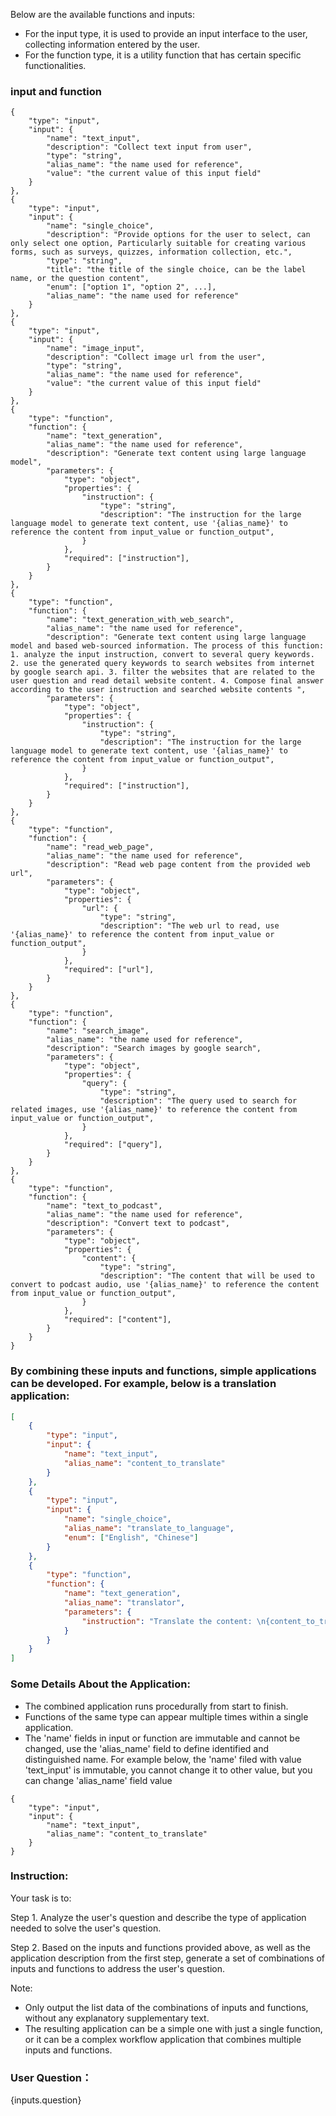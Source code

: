 Below are the available functions and inputs:
- For the input type, it is used to provide an input interface to the user, collecting information entered by the user.
- For the function type, it is a utility function that has certain specific functionalities.

### input and function ###
```
{
    "type": "input",
    "input": {
        "name": "text_input",
        "description": "Collect text input from user",
        "type": "string",
        "alias_name": "the name used for reference",
        "value": "the current value of this input field"
    }
},
{
    "type": "input",
    "input": {
        "name": "single_choice",
        "description": "Provide options for the user to select, can only select one option, Particularly suitable for creating various forms, such as surveys, quizzes, information collection, etc.",
        "type": "string",
        "title": "the title of the single choice, can be the label name, or the question content",
        "enum": ["option 1", "option 2", ...],
        "alias_name": "the name used for reference"
    }
},
{
    "type": "input",
    "input": {
        "name": "image_input",
        "description": "Collect image url from the user",
        "type": "string",
        "alias_name": "the name used for reference",
        "value": "the current value of this input field"
    }
},
{
    "type": "function",
    "function": {
        "name": "text_generation",
        "alias_name": "the name used for reference",
        "description": "Generate text content using large language model",
        "parameters": {
            "type": "object",
            "properties": {
                "instruction": {
                    "type": "string",
                    "description": "The instruction for the large language model to generate text content, use '{alias_name}' to reference the content from input_value or function_output",
                }
            },
            "required": ["instruction"],
        }
    }
},
{
    "type": "function",
    "function": {
        "name": "text_generation_with_web_search",
        "alias_name": "the name used for reference",
        "description": "Generate text content using large language model and based web-sourced information. The process of this function: 1. analyze the input instruction, convert to several query keywords. 2. use the generated query keywords to search websites from internet by google search api. 3. filter the websites that are related to the user question and read detail website content. 4. Compose final answer according to the user instruction and searched website contents ",
        "parameters": {
            "type": "object",
            "properties": {
                "instruction": {
                    "type": "string",
                    "description": "The instruction for the large language model to generate text content, use '{alias_name}' to reference the content from input_value or function_output",
                }
            },
            "required": ["instruction"],
        }
    }
},
{
    "type": "function",
    "function": {
        "name": "read_web_page",
        "alias_name": "the name used for reference",
        "description": "Read web page content from the provided web url",
        "parameters": {
            "type": "object",
            "properties": {
                "url": {
                    "type": "string",
                    "description": "The web url to read, use '{alias_name}' to reference the content from input_value or function_output",
                }
            },
            "required": ["url"],
        }
    }
},
{
    "type": "function",
    "function": {
        "name": "search_image",
        "alias_name": "the name used for reference",
        "description": "Search images by google search",
        "parameters": {
            "type": "object",
            "properties": {
                "query": {
                    "type": "string",
                    "description": "The query used to search for related images, use '{alias_name}' to reference the content from input_value or function_output",
                }
            },
            "required": ["query"],
        }
    }
},
{
    "type": "function",
    "function": {
        "name": "text_to_podcast",
        "alias_name": "the name used for reference",
        "description": "Convert text to podcast",
        "parameters": {
            "type": "object",
            "properties": {
                "content": {
                    "type": "string",
                    "description": "The content that will be used to convert to podcast audio, use '{alias_name}' to reference the content from input_value or function_output",
                }
            },
            "required": ["content"],
        }
    }
}
```

### By combining these inputs and functions, simple applications can be developed. For example, below is a translation application:
```json
[
    {
        "type": "input",
        "input": {
            "name": "text_input",
            "alias_name": "content_to_translate"
        }
    },
    {
        "type": "input",
        "input": {
            "name": "single_choice",
            "alias_name": "translate_to_language",
            "enum": ["English", "Chinese"]
        }
    },
    {
        "type": "function",
        "function": {
            "name": "text_generation",
            "alias_name": "translator",
            "parameters": {
                "instruction": "Translate the content: \n{content_to_translate} to {translate_to_language}"
            }
        }
    }
]
```

### Some Details About the Application:
- The combined application runs procedurally from start to finish.
- Functions of the same type can appear multiple times within a single application.
- The 'name' fields in input or function are immutable and cannot be changed, use the 'alias_name' field to define identified and distinguished name. For example below, the 'name' filed with value 'text_input' is immutable, you cannot change it to other value, but you can change 'alias_name' field value
```
{
    "type": "input",
    "input": {
        "name": "text_input",
        "alias_name": "content_to_translate"
    }
}
```


### Instruction:
Your task is to:

Step 1. Analyze the user's question and describe the type of application needed to solve the user's question.

Step 2. Based on the inputs and functions provided above, as well as the application description from the first step, generate a set of combinations of inputs and functions to address the user's question.

Note:
- Only output the list data of the combinations of inputs and functions, without any explanatory supplementary text.
- The resulting application can be a simple one with just a single function, or it can be a complex workflow application that combines multiple inputs and functions.


### User Question：
{inputs.question}
